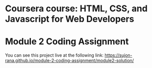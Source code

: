 # Coursera course: HTML, CSS, and Javascript for Web Developers
# Module 2 Coding Assignment

You can see this project live at the following link:
https://sujon-rana.github.io/module-2-coding-assignment/module2-solution/
